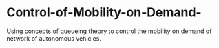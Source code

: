 # Control-of-Mobility-on-Demand-
Using concepts of queueing theory to control the mobility on demand of network of autonomous vehicles.
